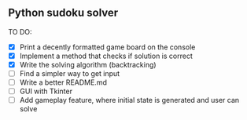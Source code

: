 ## **Python sudoku solver**

TO DO:

- [x] Print a decently formatted game board on the console
- [x] Implement a method that checks if solution is correct
- [x] Write the solving algorithm (backtracking)
- [ ] Find a simpler way to get input
- [ ] Write a better README.md
- [ ] GUI with Tkinter
- [ ] Add gameplay feature, where initial state is generated and user can solve
